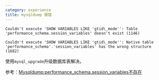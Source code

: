 ```yaml
---
category: experience
title: mysqldump 报错
---
```


    Couldn't execute 'SHOW VARIABLES LIKE 'gtid\_mode'': Table 'performance_schema.session_variables' doesn't exist (1146)

    Couldn't execute 'SHOW VARIABLES LIKE 'gtid\_mode'': Native table 'performance_schema'.'session_variables' has the wrong structure (1682)

使用`mysql_upgrade`升级数据库表解决。

参考：[Mysqldump:performance_schema.session_variables不存在](http://b.aicode.cc/database/2015/12/12/mysqldump-performance_schema.session_variables不存在.html)
